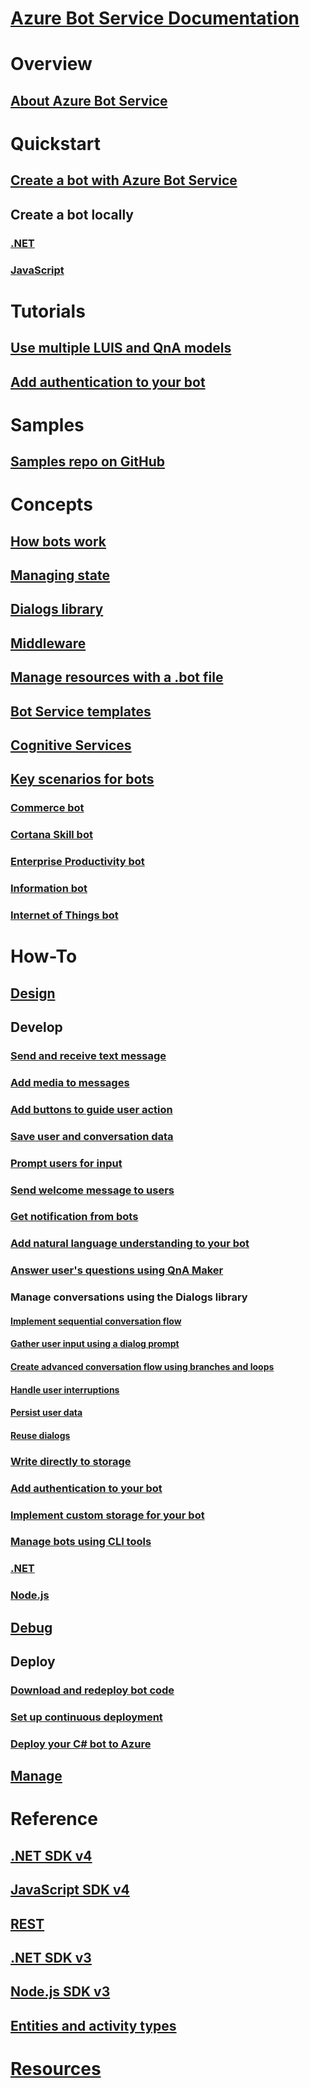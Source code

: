 # [Azure Bot Service Documentation](index.md)
# Overview
## [About Azure Bot Service](bot-service-overview-introduction.md)
# Quickstart
## [Create a bot with Azure Bot Service](~/bot-service-quickstart.md)
## Create a bot locally
### [.NET](dotnet/bot-builder-dotnet-sdk-quickstart.md)
### [JavaScript](javascript/bot-builder-javascript-quickstart.md)
# Tutorials
## [Use multiple LUIS and QnA models](v4sdk/bot-builder-tutorial-dispatch.md)
## [Add authentication to your bot](bot-builder-tutorial-authentication.md)
# Samples
## [Samples repo on GitHub](https://github.com/Microsoft/BotBuilder-Samples/blob/master/README.md)
# Concepts
## [How bots work](v4sdk/bot-builder-basics.md)
## [Managing state](v4sdk/bot-builder-concept-state.md)
## [Dialogs library](v4sdk/bot-builder-concept-dialog.md)
## [Middleware](v4sdk/bot-builder-concept-middleware.md)
## [Manage resources with a .bot file](v4sdk/bot-file-basics.md)
<!-- [Language understanding](v4sdk/bot-builder-concept-luis.md) -->
## [Bot Service templates](bot-service-concept-templates.md)
## [Cognitive Services](bot-service-concept-intelligence.md)
## [Key scenarios for bots](bot-service-scenario-overview.md)
### [Commerce bot](bot-service-scenario-commerce.md)
### [Cortana Skill bot](bot-service-scenario-cortana-skill.md)
### [Enterprise Productivity bot](bot-service-scenario-enterprise-productivity.md)
### [Information bot](bot-service-scenario-informational.md)
### [Internet of Things bot](bot-service-scenario-internet-things.md)
# How-To 
## [Design](design/TOC.md)
## Develop
<!-- ## [Best practice for welcoming the user](v4sdk/bot-builder-welcome-user.md) -->
### [Send and receive text message](v4sdk/bot-builder-howto-send-messages.md)
### [Add media to messages](v4sdk/bot-builder-howto-add-media-attachments.md)
### [Add buttons to guide user action](v4sdk/bot-builder-howto-add-suggested-actions.md)
### [Save user and conversation data](v4sdk/bot-builder-howto-v4-state.md) 
### [Prompt users for input](v4sdk/bot-builder-primitive-prompts.md) 
### [Send welcome message to users](v4sdk/bot-builder-send-welcome-message.md)
<!-- ## [Add input hints to messages](v4sdk/bot-builder-howto-add-input-hints.md) -->
### [Get notification from bots](v4sdk/bot-builder-howto-proactive-message.md)
### [Add natural language understanding to your bot](v4sdk/bot-builder-howto-v4-luis.md)
### [Answer user's questions using QnA Maker](v4sdk/bot-builder-howto-qna.md)
### Manage conversations using the Dialogs library 
#### [Implement sequential conversation flow](v4sdk/bot-builder-dialog-manage-conversation-flow.md)
#### [Gather user input using a dialog prompt](v4sdk/bot-builder-prompts.md)
#### [Create advanced conversation flow using branches and loops](v4sdk/bot-builder-dialog-manage-complex-conversation-flow.md)
#### [Handle user interruptions](v4sdk/bot-builder-howto-handle-user-interrupt.md)
#### [Persist user data](v4sdk/bot-builder-tutorial-persist-user-inputs.md)
#### [Reuse dialogs](v4sdk/bot-builder-compositcontrol.md)
### [Write directly to storage](v4sdk/bot-builder-howto-v4-storage.md)
### [Add authentication to your bot](v4sdk/bot-builder-authentication.md)
### [Implement custom storage for your bot](v4sdk/bot-builder-custom-storage.md)
### [Manage bots using CLI tools](bot-builder-tools.md)
### [.NET](dotnet/TOC.md)
### [Node.js](nodejs/TOC.md)
## [Debug](debug/TOC.md)
## Deploy
### [Download and redeploy bot code](bot-service-build-download-source-code.md)
### [Set up continuous deployment](bot-service-build-continuous-deployment.md)
### [Deploy your C# bot to Azure](bot-builder-howto-deploy-azure.md)
## [Manage](manage/TOC.md)
# Reference
## [.NET SDK v4](https://aka.ms/dotnetsdk4)
## [JavaScript SDK v4](https://aka.ms/jssdk4)
## [REST](rest-api/TOC.md)
## [.NET SDK v3](/dotnet/api/?view=botbuilder-3.12.2.4)
## [Node.js SDK v3](https://docs.botframework.com/en-us/node/builder/chat-reference/modules/_botbuilder_d_.html)
## [Entities and activity types](bot-service-activities-entities.md)
# [Resources](resources/TOC.md)
